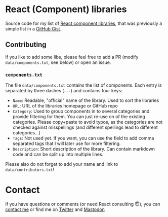# React (Component) libraries

Source code for my list of [React component libraries](https://react-libs.nilshartmann.net/), that was
previously a simple list in a [GitHub Gist](https://gist.github.com/nilshartmann/decb10d37a76ae3ab58f0c7755beb038).


## Contributing

If you like to add some libs, please feel free to add a PR (modify `data/components.txt`, see below) or open an issue.

### `components.txt`

The file `data/components.txt` contains the list of components. Each entry is separated by three dashes (`---`) and
contains four keys:

* `Name`: Readable, "official" name of the library. Used to sort the libraries
* `URL`: URL of the libraries homepage or GitHub repo
* `Category`: Used to group components in to several categories and provide filtering for them. You can just re-use on of the existing categories. Please copy+paste to avoid typos, as the categories are not checked against misspellings (and different spellings lead to different categories...)
* `Tags`: Not used yet. If you want, you can use the field to add comma separated tags that I will later use for more filtering.
* `Description`: Short description of the library. Can contain markdown code and can be split up into multiple lines.

Please also do not forget to add your name and link to `data/contributors.txt`!

# Contact

If you have questions or comments (or need React consulting 😇), you can [contact me](https://nilshartmann.net) or find me
on [Twitter](https://twitter.com/nilshartmann) and [Mastodon](https://norden.social/@nilshartmann)
